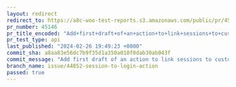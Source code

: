 ```yaml
---
layout: redirect
redirect_to: https://a8c-woo-test-reports.s3.amazonaws.com/public/pr/45146/api/index.html
pr_number: 45146
pr_title_encoded: "Add+first+draft+of+an+action+to+link+sessions+to+customer+ids."
pr_test_type: api
last_published: "2024-02-26 19:49:23 +0000"
commit_sha: a8aa83e56dc7b9f35d1a350a010f0dab30ab043f
commit_message: "Add first draft of an action to link sessions to customer ids."
branch_name: issue/44852-session-to-login-action
passed: true
---
```

